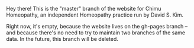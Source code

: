 Hey there! This is the "master" branch of the website for Chimu Homeopathy, an independent Homeopathy practice run by David S. Kim. 

Right now, it's empty, because the website lives on the gh-pages branch – and because there's no need to try to maintain two branches of the same data. In the future, this branch will be deleted. 